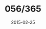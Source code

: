 ---
title:  "056/365"
date:   2015-02-25
thumbnail-path: "thumbnails/thumbnail-56.jpg"
full-path: "full-size/full-size-56.jpg"
short-description: ""
---